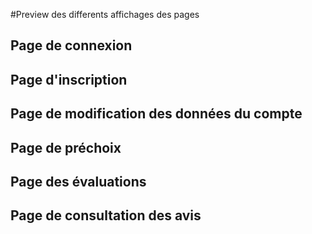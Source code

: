 #Preview des differents affichages des pages

## Page de connexion

## Page d'inscription

## Page de modification des données du compte

## Page de préchoix

## Page des évaluations

## Page de consultation des avis
